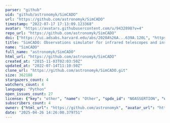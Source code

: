 ```yaml
---
parser: "github"
uid: "github/astronomyk/SimCADO"
url: "https://github.com/astronomyk/SimCADO"
timestamp: "2022-07-17 17:13:09.123368"
avatar: "https://avatars.githubusercontent.com/u/9432898?v=4"
repo_url: "https://github.com/astronomyk/SimCADO"
doi: ["https://ui.adsabs.harvard.edu/abs/2020A%26A...639A.120L", "https://ui.adsabs.harvard.edu/abs/2016SPIE.9911E..24L", "https://ui.adsabs.harvard.edu/abs/2020ascl.soft12018L/abstract"]
title: "SimCADO: Observations simulator for infrared telescopes and instruments"
name: "SimCADO"
full_name: "astronomyk/SimCADO"
html_url: "https://github.com/astronomyk/SimCADO"
created_at: "2015-11-03T02:03:50Z"
updated_at: "2022-07-14T11:10:50Z"
clone_url: "https://github.com/astronomyk/SimCADO.git"
size: 362188
stargazers_count: 4
watchers_count: 4
language: "Python"
open_issues_count: 27
license: {"key": "other", "name": "Other", "spdx_id": "NOASSERTION", "url": null, "node_id": "MDc6TGljZW5zZTA="}
subscribers_count: 4
owner: {"html_url": "https://github.com/astronomyk", "avatar_url": "https://avatars.githubusercontent.com/u/9432898?v=4", "login": "astronomyk", "type": "User"}
date: "2025-04-26 14:26:00.379751"
---
```


